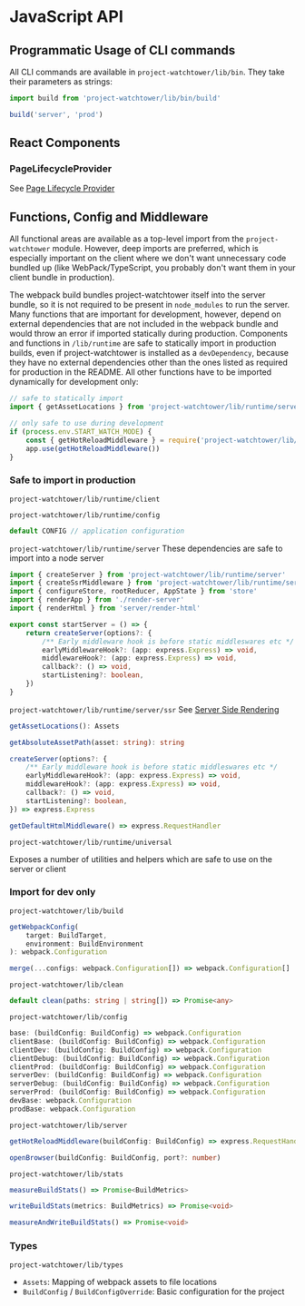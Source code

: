 # JavaScript API

## Programmatic Usage of CLI commands

All CLI commands are available in `project-watchtower/lib/bin`. They take their parameters as strings:

```ts
import build from 'project-watchtower/lib/bin/build'

build('server', 'prod')
```

## React Components

### PageLifecycleProvider

See [Page Lifecycle Provider](./page-lifecycle-provider.md)

## Functions, Config and Middleware

All functional areas are available as a top-level import from the `project-watchtower` module. However, deep imports are preferred, which is especially important on the client where we don't want unnecessary code bundled up (like WebPack/TypeScript, you probably don't want them in your client bundle in production).

The webpack build bundles project-watchtower itself into the server bundle, so it is not required to be present in `node_modules` to run the server. Many functions that are important for development, however, depend on external dependencies that are not included in the webpack bundle and would throw an error if imported statically during production. Components and functions in `/lib/runtime` are safe to statically import in production builds, even if project-watchtower is installed as a `devDependency`, because they have no external dependencies other than the ones listed as required for production in the README. All other functions have to be imported dynamically for development only:

```ts
// safe to statically import
import { getAssetLocations } from 'project-watchtower/lib/runtime/server'

// only safe to use during development
if (process.env.START_WATCH_MODE) {
    const { getHotReloadMiddleware } = require('project-watchtower/lib/server')
    app.use(getHotReloadMiddleware())
}
```

### Safe to import in production

`project-watchtower/lib/runtime/client`

`project-watchtower/lib/runtime/config`

```ts
default CONFIG // application configuration
```

`project-watchtower/lib/runtime/server`
These dependencies are safe to import into a node server

```ts
import { createServer } from 'project-watchtower/lib/runtime/server'
import { createSsrMiddleware } from 'project-watchtower/lib/runtime/server/ssr'
import { configureStore, rootReducer, AppState } from 'store'
import { renderApp } from './render-server'
import { renderHtml } from 'server/render-html'

export const startServer = () => {
    return createServer(options?: {
        /** Early middleware hook is before static middleswares etc */
        earlyMiddlewareHook?: (app: express.Express) => void,
        middlewareHook?: (app: express.Express) => void,
        callback?: () => void,
        startListening?: boolean,
    })
}

```

`project-watchtower/lib/runtime/server/ssr`
See [Server Side Rendering](./server-side-rendering.md)

```ts
getAssetLocations(): Assets

getAbsoluteAssetPath(asset: string): string

createServer(options?: {
    /** Early middleware hook is before static middleswares etc */
    earlyMiddlewareHook?: (app: express.Express) => void,
    middlewareHook?: (app: express.Express) => void,
    callback?: () => void,
    startListening?: boolean,
}) => express.Express

getDefaultHtmlMiddleware() => express.RequestHandler
```

`project-watchtower/lib/runtime/universal`

Exposes a number of utilities and helpers which are safe to use on the server or client

### Import for dev only

`project-watchtower/lib/build`

```ts
getWebpackConfig(
    target: BuildTarget,
    environment: BuildEnvironment
): webpack.Configuration

merge(...configs: webpack.Configuration[]) => webpack.Configuration[]
```

`project-watchtower/lib/clean`

```ts
default clean(paths: string | string[]) => Promise<any>
```

`project-watchtower/lib/config`

```ts
base: (buildConfig: BuildConfig) => webpack.Configuration
clientBase: (buildConfig: BuildConfig) => webpack.Configuration
clientDev: (buildConfig: BuildConfig) => webpack.Configuration
clientDebug: (buildConfig: BuildConfig) => webpack.Configuration
clientProd: (buildConfig: BuildConfig) => webpack.Configuration
serverDev: (buildConfig: BuildConfig) => webpack.Configuration
serverDebug: (buildConfig: BuildConfig) => webpack.Configuration
serverProd: (buildConfig: BuildConfig) => webpack.Configuration
devBase: webpack.Configuration
prodBase: webpack.Configuration
```

`project-watchtower/lib/server`

```ts
getHotReloadMiddleware(buildConfig: BuildConfig) => express.RequestHandler[]

openBrowser(buildConfig: BuildConfig, port?: number)
```

`project-watchtower/lib/stats`

```ts
measureBuildStats() => Promise<BuildMetrics>

writeBuildStats(metrics: BuildMetrics) => Promise<void>

measureAndWriteBuildStats() => Promise<void>
```

### Types

`project-watchtower/lib/types`

-   `Assets`: Mapping of webpack assets to file locations
-   `BuildConfig` / `BuildConfigOverride`: Basic configuration for the project
